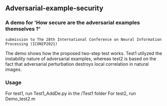 ## Adversarial-example-security
### A demo for 'How secure are the adversarial examples themselves ?' 
    submission to The 28th International Conference on Neural Information Processing (ICONIP2021)
    
The demo shows how the proposed two-step test works. Test1 utilyzed the instability nature of adversarial examples, whereas test2 is based on the fact that adversarial perturbation destroys local correlation in natural images.

### Usage
For test1, run Test1_AddDe.py in the /Test1 folder
For test2, run Demo_test2.m 



    
